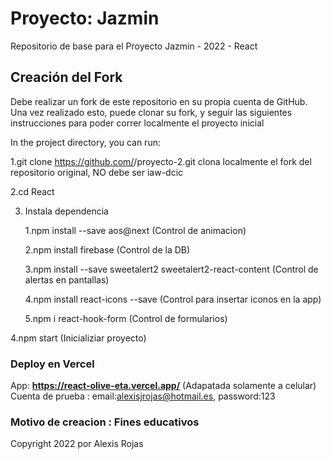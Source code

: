 # Proyecto: Jazmin

Repositorio de base para el Proyecto Jazmin - 2022 - React

## Creación del Fork

Debe realizar un fork de este repositorio en su propia cuenta de GitHub. Una vez realizado esto, puede clonar su fork, y seguir las siguientes instrucciones para poder correr localmente el proyecto inicial

In the project directory, you can run:

1.git clone https://github.com/<UsuarioGitHub>/proyecto-2.git clona localmente el fork del repositorio original, <UsuarioGitHub> NO debe ser iaw-dcic

2.cd React

3. Instala dependencia

   1.npm install --save aos@next (Control de animacion)

   2.npm install firebase (Control de la DB)

   3.npm install --save sweetalert2 sweetalert2-react-content (Control de alertas en pantallas)

   4.npm install react-icons --save (Control para insertar iconos en la app)

   5.npm i react-hook-form (Control de formularios)

4.npm start (Inicializiar proyecto)

### Deploy en Vercel

App: **https://react-olive-eta.vercel.app/** (Adapatada solamente a celular)
Cuenta de prueba : email:alexisjrojas@hotmail.es, password:123

### Motivo de creacion : Fines educativos

Copyright 2022 por Alexis Rojas
